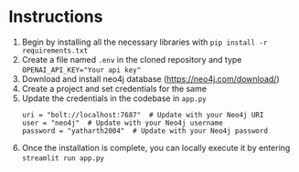 # Instructions
1. Begin by installing all the necessary libraries with ```pip install -r requirements.txt```
2. Create a file named ```.env``` in the cloned repository and  type ```OPENAI_API_KEY="Your api key"```
3. Download and install neo4j database (https://neo4j.com/download/)
4. Create a project and set credentials for the same
5. Update the credentials in the codebase in ```app.py```
   ```
   uri = "bolt://localhost:7687"  # Update with your Neo4j URI
   user = "neo4j"  # Update with your Neo4j username
   password = "yatharth2004"  # Update with your Neo4j password
   ```
6. Once the installation is complete, you can locally execute it by entering ```streamlit run app.py```
